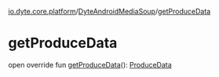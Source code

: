 [io.dyte.core.platform](../index.md)/[DyteAndroidMediaSoup](index.md)/[getProduceData](get-produce-data.md)

# getProduceData


open override fun [getProduceData](get-produce-data.md)(): [ProduceData](../-produce-data/index.md)
